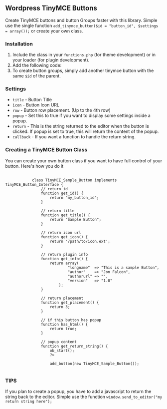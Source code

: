 <h2>Wordpress TinyMCE Buttons</h2>

<p>Create TinyMCE buttons and button Groups faster with this library. Simple use the single function <code>add_tinymce_button($id = "button_id", $settings = array());</code> or create your own class.</p>

<h3>Installation</h3>

<ol>
	<li>Include the class in your <code>functions.php</code> (for theme development) or in your loader (for plugin development).</li>
	<li>Add the following code: <code><?php add_tinymce_button($id = "button_id", $settings = array()); ?></code></li>
	<li>To create button groups, simply add another tinymce button with the same <code>$id</code> of the parent.</li>
</ol>

<h3>Settings</h3>

<ul>
	<li><code>title</code> - Button Title</li>
	<li><code>icon</code> - Button Icon URL</li>
	<li><code>row</code> - Button row placement. (Up to the 4th row)</li>
	<li><code>popup</code> - Set this to true if you want to display some settings inside a popup.</li>
	<li><code>return</code> - This is the string returned to the editor when the button is clicked. If popup is set to true, this will return the content of the popup.</li>
	<li><code>callback</code> - If you want a function to handle the return string.</li>
</ul>

<h3>Creating a TinyMCE Button Class</h3>

<p>You can create your own button class if you want to have full control of your button. Here's how you do it</p>

<pre>
	<code>
			class TinyMCE_Sample_Button implements TinyMCE_Button_Interface {
				// return id
				function get_id() {
					return "my_button_id";
				}

				// return title
				function get_title() {
					return "Sample Button";
				}

				// return icon url
				function get_icon() {
					return '/path/to/icon.ext';
				}

				// return plugin info
				function get_info() {
					return array(
							"longname"  => "This is a sample Button",
							"author"    => "Jon Falcon",
							"authorurl" => "",
							"version"   => "1.0"
						);
				}

				// return placement
				function get_placement() {
					return 3;
				}

				// if this button has popup
				function has_html() {
					return true;
				}

				// popup content
				function get_return_string() {
					ob_start();
					?>
						<!-- your html goes here -->
					<?php
					return ob_get_clean();
				}
			}
			// add your button to the buttons list
			TinyMCE_Buttons::get_instance()->add_button(new TinyMCE_Sample_Button());
	</code>
</pre>

<h3>TIPS</h3>

<p>If you plan to create a popup, you have to add a javascript to return the string back to the editor. Simple use the function <code>window.send_to_editor("my return string here");</code></p>